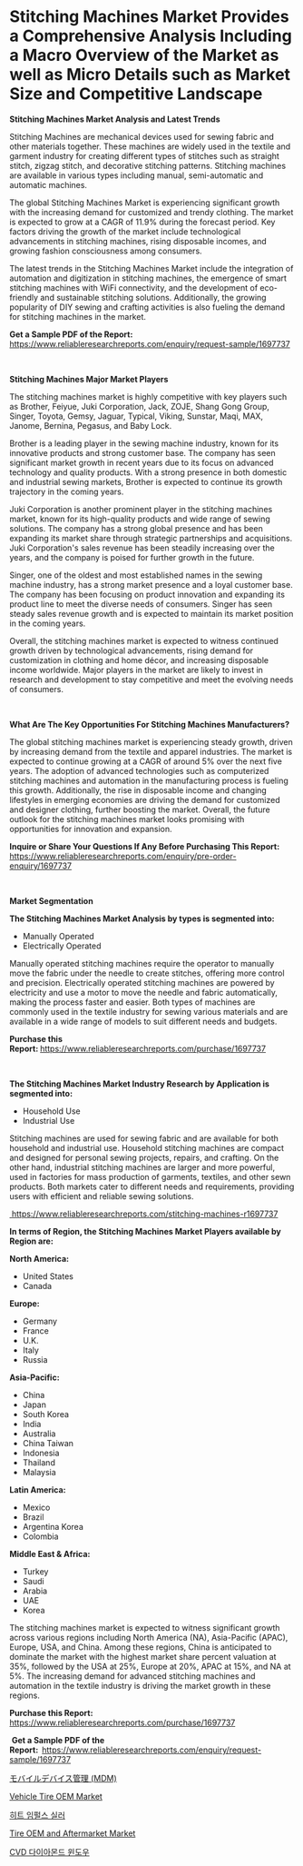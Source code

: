 <p><h1>Stitching Machines Market Provides a Comprehensive Analysis Including a Macro Overview of the Market as well as Micro Details such as Market Size and Competitive Landscape</h1></p><p><strong>Stitching Machines Market Analysis and Latest Trends</strong></p>
<p><p>Stitching Machines are mechanical devices used for sewing fabric and other materials together. These machines are widely used in the textile and garment industry for creating different types of stitches such as straight stitch, zigzag stitch, and decorative stitching patterns. Stitching machines are available in various types including manual, semi-automatic and automatic machines.</p><p>The global Stitching Machines Market is experiencing significant growth with the increasing demand for customized and trendy clothing. The market is expected to grow at a CAGR of 11.9% during the forecast period. Key factors driving the growth of the market include technological advancements in stitching machines, rising disposable incomes, and growing fashion consciousness among consumers.</p><p>The latest trends in the Stitching Machines Market include the integration of automation and digitization in stitching machines, the emergence of smart stitching machines with WiFi connectivity, and the development of eco-friendly and sustainable stitching solutions. Additionally, the growing popularity of DIY sewing and crafting activities is also fueling the demand for stitching machines in the market.</p></p>
<p><strong>Get a Sample PDF of the Report:&nbsp;</strong> <a href="https://www.reliableresearchreports.com/enquiry/request-sample/1697737">https://www.reliableresearchreports.com/enquiry/request-sample/1697737</a></p>
<p>&nbsp;</p>
<p><strong>Stitching Machines Major Market Players</strong></p>
<p><p>The stitching machines market is highly competitive with key players such as Brother, Feiyue, Juki Corporation, Jack, ZOJE, Shang Gong Group, Singer, Toyota, Gemsy, Jaguar, Typical, Viking, Sunstar, Maqi, MAX, Janome, Bernina, Pegasus, and Baby Lock.</p><p>Brother is a leading player in the sewing machine industry, known for its innovative products and strong customer base. The company has seen significant market growth in recent years due to its focus on advanced technology and quality products. With a strong presence in both domestic and industrial sewing markets, Brother is expected to continue its growth trajectory in the coming years.</p><p>Juki Corporation is another prominent player in the stitching machines market, known for its high-quality products and wide range of sewing solutions. The company has a strong global presence and has been expanding its market share through strategic partnerships and acquisitions. Juki Corporation's sales revenue has been steadily increasing over the years, and the company is poised for further growth in the future.</p><p>Singer, one of the oldest and most established names in the sewing machine industry, has a strong market presence and a loyal customer base. The company has been focusing on product innovation and expanding its product line to meet the diverse needs of consumers. Singer has seen steady sales revenue growth and is expected to maintain its market position in the coming years.</p><p>Overall, the stitching machines market is expected to witness continued growth driven by technological advancements, rising demand for customization in clothing and home décor, and increasing disposable income worldwide. Major players in the market are likely to invest in research and development to stay competitive and meet the evolving needs of consumers.</p></p>
<p>&nbsp;</p>
<p><strong>What Are The Key Opportunities For Stitching Machines Manufacturers?</strong></p>
<p><p>The global stitching machines market is experiencing steady growth, driven by increasing demand from the textile and apparel industries. The market is expected to continue growing at a CAGR of around 5% over the next five years. The adoption of advanced technologies such as computerized stitching machines and automation in the manufacturing process is fueling this growth. Additionally, the rise in disposable income and changing lifestyles in emerging economies are driving the demand for customized and designer clothing, further boosting the market. Overall, the future outlook for the stitching machines market looks promising with opportunities for innovation and expansion.</p></p>
<p><strong>Inquire or Share Your Questions If Any Before Purchasing This Report:</strong> <a href="https://www.reliableresearchreports.com/enquiry/pre-order-enquiry/1697737">https://www.reliableresearchreports.com/enquiry/pre-order-enquiry/1697737</a></p>
<p>&nbsp;</p>
<p><strong>Market Segmentation</strong></p>
<p><strong>The Stitching Machines Market Analysis by types is segmented into:</strong></p>
<p><ul><li>Manually Operated</li><li>Electrically Operated</li></ul></p>
<p><p>Manually operated stitching machines require the operator to manually move the fabric under the needle to create stitches, offering more control and precision. Electrically operated stitching machines are powered by electricity and use a motor to move the needle and fabric automatically, making the process faster and easier. Both types of machines are commonly used in the textile industry for sewing various materials and are available in a wide range of models to suit different needs and budgets.</p></p>
<p><strong>Purchase this Report:&nbsp;</strong><a href="https://www.reliableresearchreports.com/purchase/1697737">https://www.reliableresearchreports.com/purchase/1697737</a></p>
<p>&nbsp;</p>
<p><strong>The Stitching Machines Market Industry Research by Application is segmented into:</strong></p>
<p><ul><li>Household Use</li><li>Industrial Use</li></ul></p>
<p><p>Stitching machines are used for sewing fabric and are available for both household and industrial use. Household stitching machines are compact and designed for personal sewing projects, repairs, and crafting. On the other hand, industrial stitching machines are larger and more powerful, used in factories for mass production of garments, textiles, and other sewn products. Both markets cater to different needs and requirements, providing users with efficient and reliable sewing solutions.</p></p>
<p><a href="https://www.reliableresearchreports.com/stitching-machines-r1697737">&nbsp;https://www.reliableresearchreports.com/stitching-machines-r1697737</a></p>
<p><strong>In terms of Region, the Stitching Machines Market Players available by Region are:</strong></p>
<p>
    <p> <strong> North America: </strong>
        <ul>
            <li>United States</li>
            <li>Canada</li>
        </ul>
        </p> 
    <p> <strong> Europe: </strong>
        <ul>
            <li>Germany</li>
            <li>France</li>
            <li>U.K.</li>
            <li>Italy</li>
            <li>Russia</li>
        </ul>
        </p> 
    <p> <strong> Asia-Pacific: </strong>
        <ul>
            <li>China</li>
            <li>Japan</li>
            <li>South Korea</li>
            <li>India</li>
            <li>Australia</li>
            <li>China Taiwan</li>
            <li>Indonesia</li>
            <li>Thailand</li>
            <li>Malaysia</li>
        </ul>
        </p> 
    <p> <strong> Latin America: </strong>
        <ul>
            <li>Mexico</li>
            <li>Brazil</li>
            <li>Argentina Korea</li>
            <li>Colombia</li>
        </ul>
        </p> 
    <p> <strong> Middle East & Africa: </strong>
        <ul>
            <li>Turkey</li>
            <li>Saudi</li>
            <li>Arabia</li>
            <li>UAE</li>
            <li>Korea</li>
        </ul>
    </p>
    </p>
<p><p>The stitching machines market is expected to witness significant growth across various regions including North America (NA), Asia-Pacific (APAC), Europe, USA, and China. Among these regions, China is anticipated to dominate the market with the highest market share percent valuation at 35%, followed by the USA at 25%, Europe at 20%, APAC at 15%, and NA at 5%. The increasing demand for advanced stitching machines and automation in the textile industry is driving the market growth in these regions.</p></p>
<p><strong>Purchase this Report: </strong><a href="https://www.reliableresearchreports.com/purchase/1697737">https://www.reliableresearchreports.com/purchase/1697737</a></p>
<p>&nbsp;<strong>Get a Sample PDF of the Report:&nbsp;&nbsp;</strong><a href="https://www.reliableresearchreports.com/enquiry/request-sample/1697737">https://www.reliableresearchreports.com/enquiry/request-sample/1697737</a></p>
<p><strong></strong></p>
<p><p><a href="https://medium.com/@madelynhowe2023/%E3%83%A2%E3%83%90%E3%82%A4%E3%83%AB%E3%83%87%E3%83%90%E3%82%A4%E3%82%B9%E7%AE%A1%E7%90%86-mdm-%E5%B8%82%E5%A0%B4%E3%81%AE%E5%88%86%E6%9E%90-%E3%82%B0%E3%83%AD%E3%83%BC%E3%83%90%E3%83%AB%E7%94%A3%E6%A5%AD%E8%A6%96%E7%82%B9%E3%81%A8%E4%BA%88%E6%B8%AC-2024%E5%B9%B4%E3%81%8B%E3%82%892031%E5%B9%B4%E3%81%BE%E3%81%A7-11155303435a">モバイルデバイス管理 (MDM)</a></p><p><a href="https://www.linkedin.com/pulse/vehicle-tire-oem-market-comprehensive-report-its-share-biwie?trackingId=FoEk7JZpkqfRfwNrKf0vsw%3D%3D">Vehicle Tire OEM Market</a></p><p><a href="https://medium.com/@bud567768/%EC%97%B4-%ED%8C%8C%EB%8F%99-%EC%8B%A4%EB%A7%81%EA%B8%B0-%EC%8B%9C%EC%9E%A5-2031%EB%85%84%EA%B9%8C%EC%A7%80%EC%9D%98-%ED%8A%B8%EB%A0%8C%EB%93%9C-%EC%98%88%EC%B8%A1-%EB%B0%8F-%EA%B2%BD%EC%9F%81-%EB%B6%84%EC%84%9D-160ac5107889">히트 임펄스 실러</a></p><p><a href="https://www.linkedin.com/pulse/tire-oem-aftermarket-market-share-amp-new-trends-analysis-ikzwe?trackingId=gK%2F6HLUGcgoMM%2BgiJZXN9g%3D%3D">Tire OEM and Aftermarket Market</a></p><p><a href="https://medium.com/@carolynurton5656/cvd-%EB%8B%A4%EC%9D%B4%EC%95%84%EB%AA%AC%EB%93%9C-%EC%9C%88%EB%8F%84%EC%9A%B0-%EC%8B%9C%EC%9E%A5-%EA%B7%9C%EB%AA%A8-%EB%B0%8F-%EC%8B%9C%EC%9E%A5-%ED%8A%B8%EB%A0%8C%EB%93%9C-%EC%99%84%EB%B2%BD%ED%95%9C-%EC%82%B0%EC%97%85-%EA%B0%9C%EC%9A%94-2024%EB%85%84%EB%B6%80%ED%84%B0-2031%EB%85%84%EA%B9%8C%EC%A7%80-f06b085dd892">CVD 다이아몬드 윈도우</a></p></p>